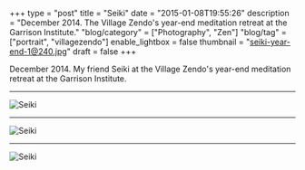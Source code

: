 +++
type = "post"
title = "Seiki"
date = "2015-01-08T19:55:26"
description = "December 2014. The Village Zendo's year-end meditation retreat at the Garrison Institute."
"blog/category" = ["Photography", "Zen"]
"blog/tag" = ["portrait", "villagezendo"]
enable_lightbox = false
thumbnail = "seiki-year-end-1@240.jpg"
draft = false
+++

<p>December 2014. My friend Seiki at the Village Zendo's year-end meditation retreat at the Garrison Institute.</p>
<hr />
<p><img style="display:block; margin-left:auto; margin-right:auto;" src="seiki-year-end-2.jpg" alt="Seiki" title="Seiki" /></p>
<hr />
<p><img style="display:block; margin-left:auto; margin-right:auto;" src="seiki-year-end-3.jpg" alt="Seiki" title="Seiki" /></p>
<hr />
<p><img style="display:block; margin-left:auto; margin-right:auto;" src="seiki-year-end-1.jpg" alt="Seiki" title="Seiki" /></p>
    